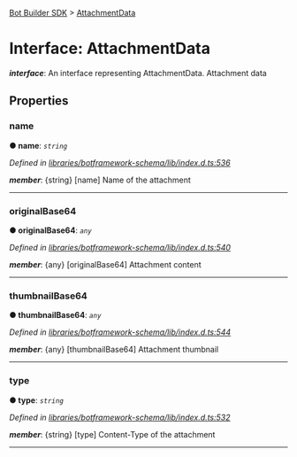 [Bot Builder SDK](../README.md) > [AttachmentData](../interfaces/botbuilder.attachmentdata.md)



# Interface: AttachmentData

*__interface__*: An interface representing AttachmentData. Attachment data



## Properties
<a id="name"></a>

###  name

**●  name**:  *`string`* 

*Defined in [libraries/botframework-schema/lib/index.d.ts:536](https://github.com/Microsoft/botbuilder-js/blob/8495ddc/libraries/botframework-schema/lib/index.d.ts#L536)*


*__member__*: {string} [name] Name of the attachment





___

<a id="originalbase64"></a>

###  originalBase64

**●  originalBase64**:  *`any`* 

*Defined in [libraries/botframework-schema/lib/index.d.ts:540](https://github.com/Microsoft/botbuilder-js/blob/8495ddc/libraries/botframework-schema/lib/index.d.ts#L540)*


*__member__*: {any} [originalBase64] Attachment content





___

<a id="thumbnailbase64"></a>

###  thumbnailBase64

**●  thumbnailBase64**:  *`any`* 

*Defined in [libraries/botframework-schema/lib/index.d.ts:544](https://github.com/Microsoft/botbuilder-js/blob/8495ddc/libraries/botframework-schema/lib/index.d.ts#L544)*


*__member__*: {any} [thumbnailBase64] Attachment thumbnail





___

<a id="type"></a>

###  type

**●  type**:  *`string`* 

*Defined in [libraries/botframework-schema/lib/index.d.ts:532](https://github.com/Microsoft/botbuilder-js/blob/8495ddc/libraries/botframework-schema/lib/index.d.ts#L532)*


*__member__*: {string} [type] Content-Type of the attachment





___


